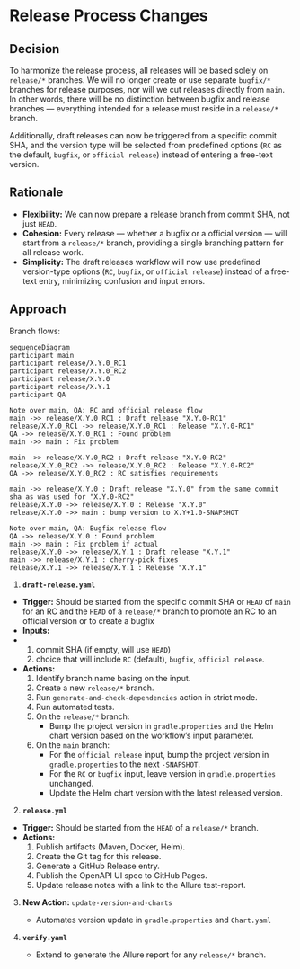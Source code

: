 # Release Process Changes

## Decision

To harmonize the release process, all releases will be based solely on `release/*` branches. We will no longer create or 
use separate `bugfix/*` branches for release purposes, nor will we cut releases directly from `main`. In other words, 
there will be no distinction between bugfix and release branches — everything intended for a release must reside in a 
`release/*` branch. 

Additionally, draft releases can now be triggered from a specific commit SHA, and the version type will be selected from 
predefined options (`RC` as the default, `bugfix`, or `official release`) instead of entering a free-text version.

## Rationale

- **Flexibility:** We can now prepare a release branch from commit SHA, not just `HEAD`.
- **Cohesion:** Every release — whether a bugfix or a official version — will start from a `release/*` branch, providing 
   a single branching pattern for all release work.
- **Simplicity:** The draft releases workflow will now use predefined version-type options (`RC`, `bugfix`, or `official release`) 
   instead of a free-text entry, minimizing confusion and input errors.


## Approach 

Branch flows:

```mermaid
sequenceDiagram
participant main
participant release/X.Y.0_RC1
participant release/X.Y.0_RC2
participant release/X.Y.0
participant release/X.Y.1
participant QA

Note over main, QA: RC and official release flow
main ->> release/X.Y.0_RC1 : Draft release "X.Y.0-RC1"
release/X.Y.0_RC1 ->> release/X.Y.0_RC1 : Release "X.Y.0-RC1"
QA ->> release/X.Y.0_RC1 : Found problem
main ->> main : Fix problem

main ->> release/X.Y.0_RC2 : Draft release "X.Y.0-RC2"
release/X.Y.0_RC2 ->> release/X.Y.0_RC2 : Release "X.Y.0-RC2"
QA ->> release/X.Y.0_RC2 : RC satisfies requirements

main ->> release/X.Y.0 : Draft release "X.Y.0" from the same commit sha as was used for "X.Y.0-RC2"
release/X.Y.0 ->> release/X.Y.0 : Release "X.Y.0"
release/X.Y.0 ->> main : bump version to X.Y+1.0-SNAPSHOT

Note over main, QA: Bugfix release flow
QA ->> release/X.Y.0 : Found problem
main ->> main : Fix problem if actual
release/X.Y.0 ->> release/X.Y.1 : Draft release "X.Y.1"
main ->> release/X.Y.1 : cherry-pick fixes
release/X.Y.1 ->> release/X.Y.1 : Release "X.Y.1"
```

1. **`draft-release.yaml`**
- **Trigger:** Should be started from the specific commit SHA or `HEAD` of `main` for an RC and the `HEAD` of a `release/*` 
   branch to promote an RC to an official version or to create a bugfix
- **Inputs:**
-   1) commit SHA (if empty, will use `HEAD`)
    2) choice that will include `RC` (default), `bugfix`, `official release`.
- **Actions:**
    1) Identify branch name basing on the input.
    2) Create a new `release/*` branch.
    3) Run `generate-and-check-dependencies` action in strict mode.
    4) Run automated tests.  
    5) On the `release/*` branch:
        - Bump the project version in `gradle.properties` and the Helm chart version based on the workflow’s input parameter.
    6) On the `main` branch:
        - For the `official release` input, bump the project version in `gradle.properties` to the next `-SNAPSHOT`.
        - For the `RC` or `bugfix` input, leave version in `gradle.properties` unchanged.
        - Update the Helm chart version with the latest released version.

2. **`release.yml`**
- **Trigger:** Should be started from the `HEAD` of a `release/*` branch.
- **Actions:**
    1) Publish artifacts (Maven, Docker, Helm).
    2) Create the Git tag for this release.
    3) Generate a GitHub Release entry.
    4) Publish the OpenAPI UI spec to GitHub Pages.
    5) Update release notes with a link to the Allure test-report.

3. **New Action:** `update-version-and-charts`
    - Automates version update in `gradle.properties` and `Chart.yaml`

4. **`verify.yaml`**
    - Extend to generate the Allure report for any `release/*` branch.
